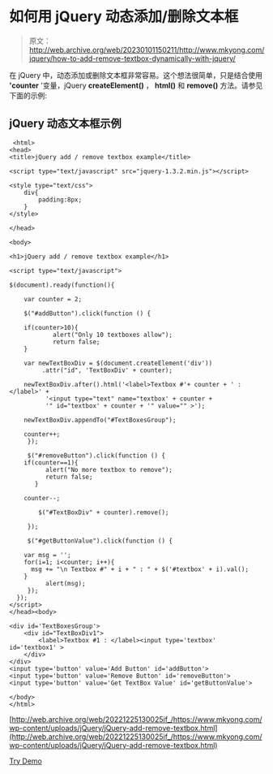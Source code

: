 # 如何用 jQuery 动态添加/删除文本框

> 原文：<http://web.archive.org/web/20230101150211/http://www.mkyong.com/jquery/how-to-add-remove-textbox-dynamically-with-jquery/>

在 jQuery 中，动态添加或删除文本框非常容易。这个想法很简单，只是结合使用 **'counter** '变量，jQuery **createElement()** ， **html()** 和 **remove()** 方法。请参见下面的示例:

## jQuery 动态文本框示例

```
 <html>
<head>
<title>jQuery add / remove textbox example</title>

<script type="text/javascript" src="jquery-1.3.2.min.js"></script>

<style type="text/css">
	div{
		padding:8px;
	}
</style>

</head>

<body>

<h1>jQuery add / remove textbox example</h1>

<script type="text/javascript">

$(document).ready(function(){

    var counter = 2;

    $("#addButton").click(function () {

	if(counter>10){
            alert("Only 10 textboxes allow");
            return false;
	}   

	var newTextBoxDiv = $(document.createElement('div'))
	     .attr("id", 'TextBoxDiv' + counter);

	newTextBoxDiv.after().html('<label>Textbox #'+ counter + ' : </label>' +
	      '<input type="text" name="textbox' + counter + 
	      '" id="textbox' + counter + '" value="" >');

	newTextBoxDiv.appendTo("#TextBoxesGroup");

	counter++;
     });

     $("#removeButton").click(function () {
	if(counter==1){
          alert("No more textbox to remove");
          return false;
       }   

	counter--;

        $("#TextBoxDiv" + counter).remove();

     });

     $("#getButtonValue").click(function () {

	var msg = '';
	for(i=1; i<counter; i++){
   	  msg += "\n Textbox #" + i + " : " + $('#textbox' + i).val();
	}
    	  alert(msg);
     });
  });
</script>
</head><body>

<div id='TextBoxesGroup'>
	<div id="TextBoxDiv1">
		<label>Textbox #1 : </label><input type='textbox' id='textbox1' >
	</div>
</div>
<input type='button' value='Add Button' id='addButton'>
<input type='button' value='Remove Button' id='removeButton'>
<input type='button' value='Get TextBox Value' id='getButtonValue'>

</body>
</html> 
```

[http://web.archive.org/web/20221225130025if_/https://www.mkyong.com/wp-content/uploads/jQuery/jQuery-add-remove-textbox.html](http://web.archive.org/web/20221225130025if_/https://www.mkyong.com/wp-content/uploads/jQuery/jQuery-add-remove-textbox.html)

[Try Demo](http://web.archive.org/web/20221225130025/http://www.mkyong.com/wp-content/uploads/jQuery/jQuery-add-remove-textbox.html)<input type="hidden" id="mkyong-current-postId" value="5031">